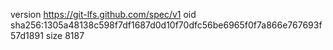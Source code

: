 version https://git-lfs.github.com/spec/v1
oid sha256:1305a48138c598f7df1687d0d10f70dfc56be6965f0f7a866e767693f57d1891
size 8187

